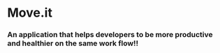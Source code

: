 # Move.it

### An application that helps developers to be more productive and healthier on the same work flow!!
